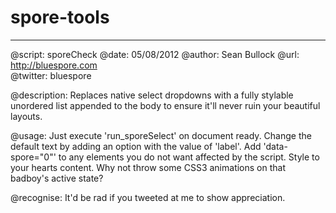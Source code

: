 # spore-tools
---

@script:        sporeCheck
@date:          05/08/2012
@author:        Sean Bullock
@url:           http://bluespore.com               
@twitter:       bluespore

@description:
Replaces native select dropdowns with a fully stylable unordered list appended 
to the body to ensure it'll never ruin your beautiful layouts.

@usage:
Just execute 'run_sporeSelect' on document ready.
Change the default text by adding an option with the value of 'label'.
Add 'data-spore="0"' to any elements you do not want affected by the script.
Style to your hearts content. Why not throw some CSS3 animations on that badboy's
active state?

@recognise:
It'd be rad if you tweeted at me to show appreciation.